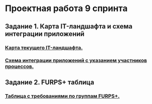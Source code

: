 # Проектная работа 9 спринта

## Задание 1. Карта IT-ландшафта и схема интеграции приложений
### [Карта текущего IT-ландшафта.](./Exc1/task-1-map-it-landscape.drawio)
### [Схема интеграции приложений с указанием участников процессов.](./Exc1/task-1-integration.drawio)

## Задание 2. FURPS+ таблица
### [Таблица с требованиями по группам FURPS+.](./Exc2/furps_table_v1.xlsx)

